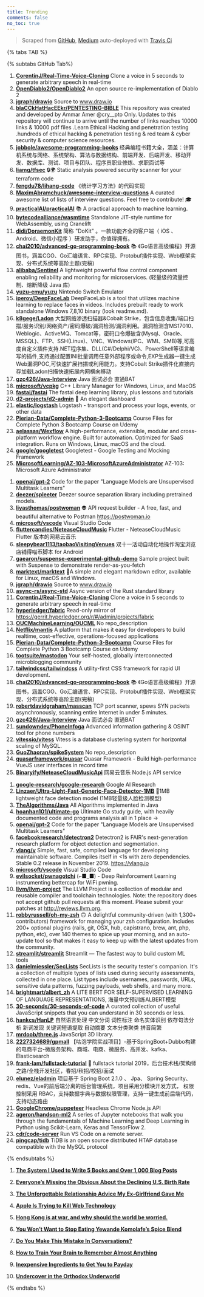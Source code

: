 ```yaml
---
title: Trending
comments: false
no_toc: true
---
```


> Scraped from [GitHub](https://github.com/trending), [Medium](https://medium.com/topic/popular)
auto-deployed with [Travis Ci](https://travis-ci.org/)

{% tabs TAB %}
<!-- tab GitHub -->
{% subtabs GitHub Tab%}
<!-- tab Daily -->
1. [**CorentinJ/Real-Time-Voice-Cloning**](https://github.com/CorentinJ/Real-Time-Voice-Cloning)
Clone a voice in 5 seconds to generate arbitrary speech in real-time
2. [**OpenDiablo2/OpenDiablo2**](https://github.com/OpenDiablo2/OpenDiablo2)
An open source re-implementation of Diablo 2
3. [**jgraph/drawio**](https://github.com/jgraph/drawio)
Source to www.draw.io
4. [**blaCCkHatHacEEkr/PENTESTING-BIBLE**](https://github.com/blaCCkHatHacEEkr/PENTESTING-BIBLE)
This repository was created and developed by Ammar Amer @cry__pto Only. Updates to this repository will continue to arrive until the number of links reaches 10000 links & 10000 pdf files .Learn Ethical Hacking and penetration testing .hundreds of ethical hacking & penetration testing & red team & cyber security & computer science resources.
5. [**jobbole/awesome-programming-books**](https://github.com/jobbole/awesome-programming-books)
经典编程书籍大全，涵盖：计算机系统与网络、系统架构、算法与数据结构、前端开发、后端开发、移动开发、数据库、测试、项目与团队、程序员职业修炼、求职面试等
6. [**liamg/tfsec**](https://github.com/liamg/tfsec)
🔒🌍 Static analysis powered security scanner for your terraform code
7. [**fengdu78/lihang-code**](https://github.com/fengdu78/lihang-code)
《统计学习方法》的代码实现
8. [**MaximAbramchuck/awesome-interview-questions**](https://github.com/MaximAbramchuck/awesome-interview-questions)
A curated awesome list of lists of interview questions. Feel free to contribute! 🎓
9. [**practicalAI/practicalAI**](https://github.com/practicalAI/practicalAI)
📚 A practical approach to machine learning.
10. [**bytecodealliance/wasmtime**](https://github.com/bytecodealliance/wasmtime)
Standalone JIT-style runtime for WebAssembly, using Cranelift
11. [**didi/DoraemonKit**](https://github.com/didi/DoraemonKit)
简称 "DoKit" 。一款功能齐全的客户端（ iOS 、Android、微信小程序 ）研发助手，你值得拥有。
12. [**chai2010/advanced-go-programming-book**](https://github.com/chai2010/advanced-go-programming-book)
📚 《Go语言高级编程》开源图书，涵盖CGO、Go汇编语言、RPC实现、Protobuf插件实现、Web框架实现、分布式系统等高阶主题(完稿)
13. [**alibaba/Sentinel**](https://github.com/alibaba/Sentinel)
A lightweight powerful flow control component enabling reliability and monitoring for microservices. (轻量级的流量控制、熔断降级 Java 库)
14. [**yuzu-emu/yuzu**](https://github.com/yuzu-emu/yuzu)
Nintendo Switch Emulator
15. [**iperov/DeepFaceLab**](https://github.com/iperov/DeepFaceLab)
DeepFaceLab is a tool that utilizes machine learning to replace faces in videos. Includes prebuilt ready to work standalone Windows 7,8,10 binary (look readme.md).
16. [**k8gege/Ladon**](https://github.com/k8gege/Ladon)
大型网络渗透扫描器&Cobalt Strike，包含信息收集/端口扫描/服务识别/网络资产/密码爆破/漏洞检测/漏洞利用。漏洞检测含MS17010、Weblogic、ActiveMQ、Tomcat等，密码口令爆破含(Mysql、Oracle、MSSQL)、FTP、SSH(Linux)、VNC、Windows(IPC、WMI、SMB)等,可高度自定义插件支持.NET程序集、DLL(C#/Delphi/VC)、PowerShell等语言编写的插件,支持通过配置INI批量调用任意外部程序或命令,EXP生成器一键生成Web漏洞POC,可快速扩展扫描或利用能力。支持Cobalt Strike插件化直接内存加载Ladon扫描快速拓展内网横向移动
17. [**gzc426/Java-Interview**](https://github.com/gzc426/Java-Interview)
Java 面试必会 直通BAT
18. [**microsoft/vcpkg**](https://github.com/microsoft/vcpkg)
C++ Library Manager for Windows, Linux, and MacOS
19. [**fastai/fastai**](https://github.com/fastai/fastai)
The fastai deep learning library, plus lessons and tutorials
20. [**d2-projects/d2-admin**](https://github.com/d2-projects/d2-admin)
🌈 An elegant dashboard
21. [**elastic/logstash**](https://github.com/elastic/logstash)
Logstash - transport and process your logs, events, or other data
22. [**Pierian-Data/Complete-Python-3-Bootcamp**](https://github.com/Pierian-Data/Complete-Python-3-Bootcamp)
Course Files for Complete Python 3 Bootcamp Course on Udemy
23. [**aelassas/Wexflow**](https://github.com/aelassas/Wexflow)
A high-performance, extensible, modular and cross-platform workflow engine. Built for automation. Optimized for SaaS integration. Runs on Windows, Linux, macOS and the cloud.
24. [**google/googletest**](https://github.com/google/googletest)
Googletest - Google Testing and Mocking Framework
25. [**MicrosoftLearning/AZ-103-MicrosoftAzureAdministrator**](https://github.com/MicrosoftLearning/AZ-103-MicrosoftAzureAdministrator)
AZ-103: Microsoft Azure Administrator
<!-- endtab -->
<!-- tab Weekly -->
1. [**openai/gpt-2**](https://github.com/openai/gpt-2)
Code for the paper "Language Models are Unsupervised Multitask Learners"
2. [**deezer/spleeter**](https://github.com/deezer/spleeter)
Deezer source separation library including pretrained models.
3. [**liyasthomas/postwoman**](https://github.com/liyasthomas/postwoman)
👽 API request builder - A free, fast, and beautiful alternative to Postman https://postwoman.io
4. [**microsoft/vscode**](https://github.com/microsoft/vscode)
Visual Studio Code
5. [**fluttercandies/NeteaseCloudMusic**](https://github.com/fluttercandies/NeteaseCloudMusic)
Flutter - NeteaseCloudMusic Flutter 版本的网易云音乐
6. [**sleepybear1113/taobaoVisitingVenues**](https://github.com/sleepybear1113/taobaoVisitingVenues)
双十一活动自动化地操作淘宝浏览店铺得喵币脚本 for Android
7. [**gaearon/suspense-experimental-github-demo**](https://github.com/gaearon/suspense-experimental-github-demo)
Sample project built with Suspense to demonstrate render-as-you-fetch
8. [**marktext/marktext**](https://github.com/marktext/marktext)
📝A simple and elegant markdown editor, available for Linux, macOS and Windows.
9. [**jgraph/drawio**](https://github.com/jgraph/drawio)
Source to www.draw.io
10. [**async-rs/async-std**](https://github.com/async-rs/async-std)
Async version of the Rust standard library
11. [**CorentinJ/Real-Time-Voice-Cloning**](https://github.com/CorentinJ/Real-Time-Voice-Cloning)
Clone a voice in 5 seconds to generate arbitrary speech in real-time
12. [**hyperledger/fabric**](https://github.com/hyperledger/fabric)
Read-only mirror of https://gerrit.hyperledger.org/r/#/admin/projects/fabric
13. [**OUCMachineLearning/OUCML**](https://github.com/OUCMachineLearning/OUCML)
No repo_description
14. [**Netflix/mantis**](https://github.com/Netflix/mantis)
A platform that makes it easy for developers to build realtime, cost-effective, operations-focused applications
15. [**Pierian-Data/Complete-Python-3-Bootcamp**](https://github.com/Pierian-Data/Complete-Python-3-Bootcamp)
Course Files for Complete Python 3 Bootcamp Course on Udemy
16. [**tootsuite/mastodon**](https://github.com/tootsuite/mastodon)
Your self-hosted, globally interconnected microblogging community
17. [**tailwindcss/tailwindcss**](https://github.com/tailwindcss/tailwindcss)
A utility-first CSS framework for rapid UI development.
18. [**chai2010/advanced-go-programming-book**](https://github.com/chai2010/advanced-go-programming-book)
📚 《Go语言高级编程》开源图书，涵盖CGO、Go汇编语言、RPC实现、Protobuf插件实现、Web框架实现、分布式系统等高阶主题(完稿)
19. [**robertdavidgraham/masscan**](https://github.com/robertdavidgraham/masscan)
TCP port scanner, spews SYN packets asynchronously, scanning entire Internet in under 5 minutes.
20. [**gzc426/Java-Interview**](https://github.com/gzc426/Java-Interview)
Java 面试必会 直通BAT
21. [**sundowndev/PhoneInfoga**](https://github.com/sundowndev/PhoneInfoga)
Advanced information gathering & OSINT tool for phone numbers
22. [**vitessio/vitess**](https://github.com/vitessio/vitess)
Vitess is a database clustering system for horizontal scaling of MySQL.
23. [**GuoZhaoran/spikeSystem**](https://github.com/GuoZhaoran/spikeSystem)
No repo_description
24. [**quasarframework/quasar**](https://github.com/quasarframework/quasar)
Quasar Framework - Build high-performance VueJS user interfaces in record time
25. [**Binaryify/NeteaseCloudMusicApi**](https://github.com/Binaryify/NeteaseCloudMusicApi)
网易云音乐 Node.js API service
<!-- endtab -->
<!-- tab Monthly -->
1. [**google-research/google-research**](https://github.com/google-research/google-research)
Google AI Research
2. [**Linzaer/Ultra-Light-Fast-Generic-Face-Detector-1MB**](https://github.com/Linzaer/Ultra-Light-Fast-Generic-Face-Detector-1MB)
💎1MB lightweight face detection model (1MB轻量级人脸检测模型)
3. [**TheAlgorithms/Java**](https://github.com/TheAlgorithms/Java)
All Algorithms implemented in Java
4. [**hoanhan101/ultimate-go**](https://github.com/hoanhan101/ultimate-go)
Ultimate Go study guide, with heavily documented code and programs analysis all in 1 place →
5. [**openai/gpt-2**](https://github.com/openai/gpt-2)
Code for the paper "Language Models are Unsupervised Multitask Learners"
6. [**facebookresearch/detectron2**](https://github.com/facebookresearch/detectron2)
Detectron2 is FAIR's next-generation research platform for object detection and segmentation.
7. [**vlang/v**](https://github.com/vlang/v)
Simple, fast, safe, compiled language for developing maintainable software. Compiles itself in <1s with zero dependencies. Stable 0.2 release in November 2019. https://vlang.io
8. [**microsoft/vscode**](https://github.com/microsoft/vscode)
Visual Studio Code
9. [**evilsocket/pwnagotchi**](https://github.com/evilsocket/pwnagotchi)
(⌐■_■) - Deep Reinforcement Learning instrumenting bettercap for WiFi pwning.
10. [**llvm/llvm-project**](https://github.com/llvm/llvm-project)
The LLVM Project is a collection of modular and reusable compiler and toolchain technologies. Note: the repository does not accept github pull requests at this moment. Please submit your patches at http://reviews.llvm.org.
11. [**robbyrussell/oh-my-zsh**](https://github.com/robbyrussell/oh-my-zsh)
🙃 A delightful community-driven (with 1,300+ contributors) framework for managing your zsh configuration. Includes 200+ optional plugins (rails, git, OSX, hub, capistrano, brew, ant, php, python, etc), over 140 themes to spice up your morning, and an auto-update tool so that makes it easy to keep up with the latest updates from the community.
12. [**streamlit/streamlit**](https://github.com/streamlit/streamlit)
Streamlit — The fastest way to build custom ML tools
13. [**danielmiessler/SecLists**](https://github.com/danielmiessler/SecLists)
SecLists is the security tester's companion. It's a collection of multiple types of lists used during security assessments, collected in one place. List types include usernames, passwords, URLs, sensitive data patterns, fuzzing payloads, web shells, and many more.
14. [**brightmart/albert_zh**](https://github.com/brightmart/albert_zh)
A LITE BERT FOR SELF-SUPERVISED LEARNING OF LANGUAGE REPRESENTATIONS, 海量中文预训练ALBERT模型
15. [**30-seconds/30-seconds-of-code**](https://github.com/30-seconds/30-seconds-of-code)
A curated collection of useful JavaScript snippets that you can understand in 30 seconds or less.
16. [**hankcs/HanLP**](https://github.com/hankcs/HanLP)
自然语言处理 中文分词 词性标注 命名实体识别 依存句法分析 新词发现 关键词短语提取 自动摘要 文本分类聚类 拼音简繁
17. [**mrdoob/three.js**](https://github.com/mrdoob/three.js)
JavaScript 3D library.
18. [**2227324689/gpmall**](https://github.com/2227324689/gpmall)
【咕泡学院实战项目】-基于SpringBoot+Dubbo构建的电商平台-微服务架构、商城、电商、微服务、高并发、kafka、Elasticsearch
19. [**frank-lam/fullstack-tutorial**](https://github.com/frank-lam/fullstack-tutorial)
🚀 fullstack tutorial 2019，后台技术栈/架构师之路/全栈开发社区，春招/秋招/校招/面试
20. [**elunez/eladmin**](https://github.com/elunez/eladmin)
项目基于 Spring Boot 2.1.0 、 Jpa、 Spring Security、redis、Vue的前后端分离的后台管理系统，项目采用分模块开发方式， 权限控制采用 RBAC，支持数据字典与数据权限管理，支持一键生成前后端代码，支持动态路由
21. [**GoogleChrome/puppeteer**](https://github.com/GoogleChrome/puppeteer)
Headless Chrome Node.js API
22. [**ageron/handson-ml2**](https://github.com/ageron/handson-ml2)
A series of Jupyter notebooks that walk you through the fundamentals of Machine Learning and Deep Learning in Python using Scikit-Learn, Keras and TensorFlow 2.
23. [**cdr/code-server**](https://github.com/cdr/code-server)
Run VS Code on a remote server.
24. [**pingcap/tidb**](https://github.com/pingcap/tidb)
TiDB is an open source distributed HTAP database compatible with the MySQL protocol
<!-- endtab -->
{% endsubtabs %}
<!-- endtab --><!-- tab Medium -->
1. [**The System I Used to Write 5 Books and Over 1,000 Blog Posts**](https://medium.com/better-marketing/the-system-i-used-to-write-5-books-and-over-1-000-blog-posts-5872451d7461?source=topic_page---------------------------20)

2. [**Everyone’s Missing the Obvious About the Declining U.S. Birth Rate**](https://gen.medium.com/everyones-missing-the-obvious-when-it-comes-to-the-declining-u-s-birth-rate-679abebb854b?source=topic_page---------0------------------1)

3. [**The Unforgettable Relationship Advice My Ex-Girlfriend Gave Me**](https://psiloveyou.xyz/the-unforgettable-relationship-advice-my-ex-girlfriend-gave-me-f86bce612769?source=topic_page---------1------------------1)

4. [**Apple Is Trying to Kill Web Technology**](https://onezero.medium.com/apple-is-trying-to-kill-web-technology-a274237c174d?source=topic_page---------2------------------1)

5. [**Hong Kong is at war, and why should the world be worried.**](https://medium.com/賴叔睇育/hong-kong-is-at-war-and-why-should-the-world-be-worried-93af8a94ee0f?source=topic_page---------4------------------1)

6. [**You Won’t Want to Stop Eating Yewande Komolafe’s Spice Blend**](https://heated.medium.com/you-wont-want-to-stop-eating-whatever-is-seasoned-with-yewande-komolafe-s-spice-blend-2da1ba221f21?source=topic_page---------5------------------1)

7. [**Do You Make This Mistake In Conversations?**](https://medium.com/personal-growth/do-you-make-this-mistake-in-conversations-cd761cd32651?source=topic_page---------6------------------1)

8. [**How to Train Your Brain to Remember Almost Anything**](https://elemental.medium.com/how-to-train-your-brain-to-remember-almost-anything-77cb653a0c04?source=topic_page---------7------------------1)

9. [**Inexpensive Ingredients to Get You to Payday**](https://heated.medium.com/deliciousingredientstogetyouthroughleanbudgettimes-5b667c107d8a?source=topic_page---------8------------------1)

10. [**Undercover in the Orthodox Underworld**](https://gen.medium.com/undercover-in-the-orthodox-underworld-83c61ba3aa83?source=topic_page---------9------------------1)

<!-- endtab -->
{% endtabs %}
